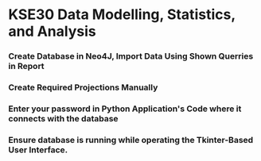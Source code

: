 # KSE30 Data Modelling, Statistics, and Analysis

### Create Database in Neo4J, Import Data Using Shown Querries in Report
### Create Required Projections Manually
### Enter your password in Python Application's Code where it connects with the database
### Ensure database is running while operating the Tkinter-Based User Interface.
